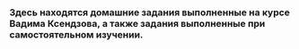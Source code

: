 ### Здесь находятся домашние задания выполненные на курсе Вадима Ксендзова, а также задания выполненные при самостоятельном изучении.
